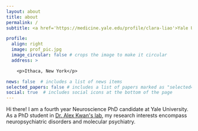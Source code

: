 ```yaml
---
layout: about
title: about
permalink: /
subtitle: <a href='https://medicine.yale.edu/profile/clara-liao'>Yale University</a> Neuroscience PhD Candidate. clara.liao@yale.edu

profile:
  align: right
  image: prof_pic.jpg
  image_circular: false # crops the image to make it circular
  address: >

    <p>Ithaca, New York</p>

news: false  # includes a list of news items
selected_papers: false # includes a list of papers marked as "selected={true}"
social: true  # includes social icons at the bottom of the page
---
```


Hi there! I am a fourth year Neuroscience PhD candidate at Yale University. As a PhD student in [Dr. Alex Kwan's lab](http://alexkwanlab.org), my research interests encompass neuropsychiatric disorders and molecular psychiatry.
